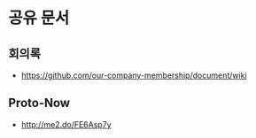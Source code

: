 # 공유 문서

## 회의록
- https://github.com/our-company-membership/document/wiki

## Proto-Now
- http://me2.do/FE6Asp7y
